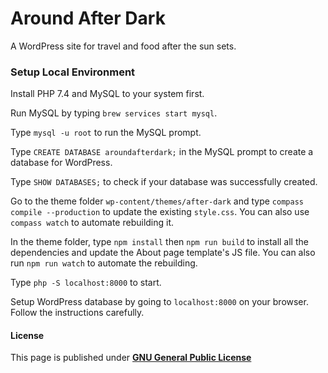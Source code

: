 Around After Dark
==========

A WordPress site for travel and food after the sun sets.

### Setup Local Environment
Install PHP 7.4 and MySQL to your system first.

Run MySQL by typing `brew services start mysql`.

Type `mysql -u root` to run the MySQL prompt.

Type `CREATE DATABASE aroundafterdark;` in the MySQL prompt to create a database for WordPress.

Type `SHOW DATABASES;` to check if your database was successfully created.

Go to the theme folder `wp-content/themes/after-dark` and type `compass compile --production` to update the existing `style.css`. You can also use `compass watch` to automate rebuilding it.

In the theme folder, type `npm install` then `npm run build` to install all the dependencies and update the About page template's JS file. You can also run `npm run watch` to automate the rebuilding.

Type `php -S localhost:8000` to start.

Setup WordPress database by going to `localhost:8000` on your browser. Follow the instructions carefully.

#### License
This page is published under [**GNU General Public License**](/LICENSE)
